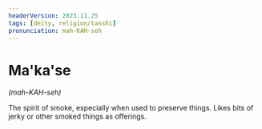 ```yaml
---
headerVersion: 2023.11.25
tags: [deity, religion/tanshi]
pronunciation: mah-KAH-seh
---
```

# Ma'ka'se
*(mah-KAH-seh)*

The spirit of smoke, especially when used to preserve things. Likes bits of jerky or other smoked things as offerings.